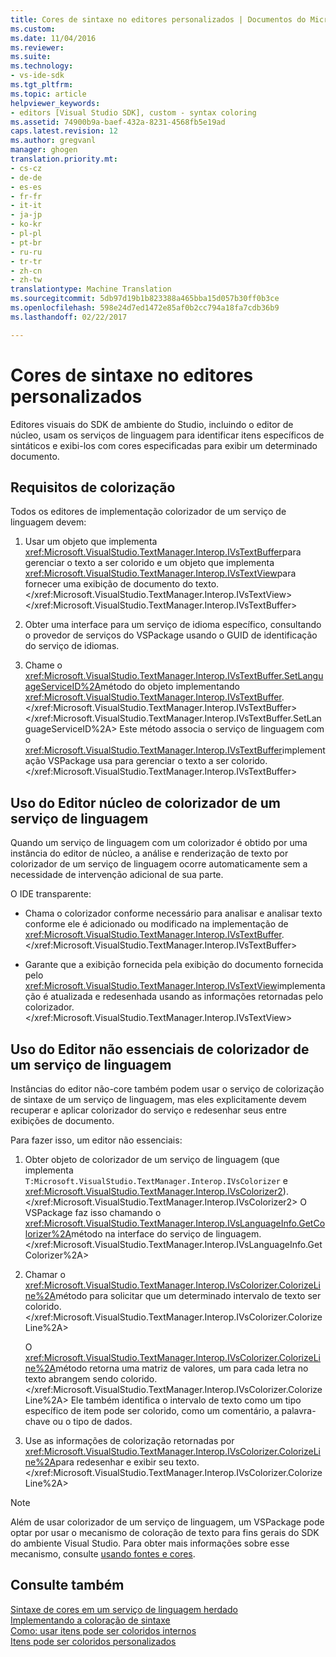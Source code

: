 ```yaml
---
title: Cores de sintaxe no editores personalizados | Documentos do Microsoft
ms.custom: 
ms.date: 11/04/2016
ms.reviewer: 
ms.suite: 
ms.technology:
- vs-ide-sdk
ms.tgt_pltfrm: 
ms.topic: article
helpviewer_keywords:
- editors [Visual Studio SDK], custom - syntax coloring
ms.assetid: 74900b9a-baef-432a-8231-4568fb5e19ad
caps.latest.revision: 12
ms.author: gregvanl
manager: ghogen
translation.priority.mt:
- cs-cz
- de-de
- es-es
- fr-fr
- it-it
- ja-jp
- ko-kr
- pl-pl
- pt-br
- ru-ru
- tr-tr
- zh-cn
- zh-tw
translationtype: Machine Translation
ms.sourcegitcommit: 5db97d19b1b823388a465bba15d057b30ff0b3ce
ms.openlocfilehash: 598e24d7ed1472e85af0b2cc794a18fa7cdb36b9
ms.lasthandoff: 02/22/2017

---
```

# <a name="syntax-coloring-in-custom-editors"></a>Cores de sintaxe no editores personalizados
Editores visuais do SDK de ambiente do Studio, incluindo o editor de núcleo, usam os serviços de linguagem para identificar itens específicos de sintáticos e exibi-los com cores especificadas para exibir um determinado documento.  
  
## <a name="colorization-requirements"></a>Requisitos de colorização  
 Todos os editores de implementação colorizador de um serviço de linguagem devem:  
  
1.  Usar um objeto que implementa <xref:Microsoft.VisualStudio.TextManager.Interop.IVsTextBuffer>para gerenciar o texto a ser colorido e um objeto que implementa <xref:Microsoft.VisualStudio.TextManager.Interop.IVsTextView>para fornecer uma exibição de documento do texto.</xref:Microsoft.VisualStudio.TextManager.Interop.IVsTextView> </xref:Microsoft.VisualStudio.TextManager.Interop.IVsTextBuffer>  
  
2.  Obter uma interface para um serviço de idioma específico, consultando o provedor de serviços do VSPackage usando o GUID de identificação do serviço de idiomas.  
  
3.  Chame o <xref:Microsoft.VisualStudio.TextManager.Interop.IVsTextBuffer.SetLanguageServiceID%2A>método do objeto implementando <xref:Microsoft.VisualStudio.TextManager.Interop.IVsTextBuffer>.</xref:Microsoft.VisualStudio.TextManager.Interop.IVsTextBuffer> </xref:Microsoft.VisualStudio.TextManager.Interop.IVsTextBuffer.SetLanguageServiceID%2A> Este método associa o serviço de linguagem com o <xref:Microsoft.VisualStudio.TextManager.Interop.IVsTextBuffer>implementação VSPackage usa para gerenciar o texto a ser colorido.</xref:Microsoft.VisualStudio.TextManager.Interop.IVsTextBuffer>  
  
## <a name="core-editor-usage-of-a-language-services-colorizer"></a>Uso do Editor núcleo de colorizador de um serviço de linguagem  
 Quando um serviço de linguagem com um colorizador é obtido por uma instância do editor de núcleo, a análise e renderização de texto por colorizador de um serviço de linguagem ocorre automaticamente sem a necessidade de intervenção adicional de sua parte.  
  
 O IDE transparente:  
  
-   Chama o colorizador conforme necessário para analisar e analisar texto conforme ele é adicionado ou modificado na implementação de <xref:Microsoft.VisualStudio.TextManager.Interop.IVsTextBuffer>.</xref:Microsoft.VisualStudio.TextManager.Interop.IVsTextBuffer>  
  
-   Garante que a exibição fornecida pela exibição do documento fornecida pelo <xref:Microsoft.VisualStudio.TextManager.Interop.IVsTextView>implementação é atualizada e redesenhada usando as informações retornadas pelo colorizador.</xref:Microsoft.VisualStudio.TextManager.Interop.IVsTextView>  
  
## <a name="non-core-editor-usage-of-a-language-services-colorizer"></a>Uso do Editor não essenciais de colorizador de um serviço de linguagem  
 Instâncias do editor não-core também podem usar o serviço de colorização de sintaxe de um serviço de linguagem, mas eles explicitamente devem recuperar e aplicar colorizador do serviço e redesenhar seus entre exibições de documento.  
  
 Para fazer isso, um editor não essenciais:  
  
1.  Obter objeto de colorizador de um serviço de linguagem (que implementa `T:Microsoft.VisualStudio.TextManager.Interop.IVsColorizer` e <xref:Microsoft.VisualStudio.TextManager.Interop.IVsColorizer2>).</xref:Microsoft.VisualStudio.TextManager.Interop.IVsColorizer2> O VSPackage faz isso chamando o <xref:Microsoft.VisualStudio.TextManager.Interop.IVsLanguageInfo.GetColorizer%2A>método na interface do serviço de linguagem.</xref:Microsoft.VisualStudio.TextManager.Interop.IVsLanguageInfo.GetColorizer%2A>  
  
2.  Chamar o <xref:Microsoft.VisualStudio.TextManager.Interop.IVsColorizer.ColorizeLine%2A>método para solicitar que um determinado intervalo de texto ser colorido.</xref:Microsoft.VisualStudio.TextManager.Interop.IVsColorizer.ColorizeLine%2A>  
  
     O <xref:Microsoft.VisualStudio.TextManager.Interop.IVsColorizer.ColorizeLine%2A>método retorna uma matriz de valores, um para cada letra no texto abrangem sendo colorido.</xref:Microsoft.VisualStudio.TextManager.Interop.IVsColorizer.ColorizeLine%2A> Ele também identifica o intervalo de texto como um tipo específico de item pode ser colorido, como um comentário, a palavra-chave ou o tipo de dados.  
  
3.  Use as informações de colorização retornadas por <xref:Microsoft.VisualStudio.TextManager.Interop.IVsColorizer.ColorizeLine%2A>para redesenhar e exibir seu texto.</xref:Microsoft.VisualStudio.TextManager.Interop.IVsColorizer.ColorizeLine%2A>  
  
> [!NOTE]
>  Além de usar colorizador de um serviço de linguagem, um VSPackage pode optar por usar o mecanismo de coloração de texto para fins gerais do SDK do ambiente Visual Studio. Para obter mais informações sobre esse mecanismo, consulte [usando fontes e cores](../extensibility/using-fonts-and-colors.md).  
  
## <a name="see-also"></a>Consulte também  
 [Sintaxe de cores em um serviço de linguagem herdado](../extensibility/internals/syntax-coloring-in-a-legacy-language-service.md)   
 [Implementando a coloração de sintaxe](../extensibility/internals/implementing-syntax-coloring.md)   
 [Como: usar itens pode ser coloridos internos](../extensibility/internals/how-to-use-built-in-colorable-items.md)   
 [Itens pode ser coloridos personalizados](../extensibility/internals/custom-colorable-items.md)
